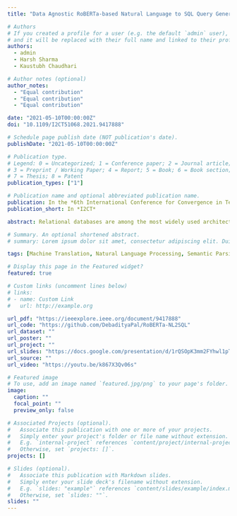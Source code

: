 ```yaml
---
title: "Data Agnostic RoBERTa-based Natural Language to SQL Query Generation"

# Authors
# If you created a profile for a user (e.g. the default `admin` user), write the username (folder name) here
# and it will be replaced with their full name and linked to their profile.
authors:
  - admin
  - Harsh Sharma
  - Kaustubh Chaudhari

# Author notes (optional)
author_notes:
  - "Equal contribution"
  - "Equal contribution"
  - "Equal contribution"

date: "2021-05-10T00:00:00Z"
doi: "10.1109/I2CT51068.2021.9417888"

# Schedule page publish date (NOT publication's date).
publishDate: "2021-05-10T00:00:00Z"

# Publication type.
# Legend: 0 = Uncategorized; 1 = Conference paper; 2 = Journal article;
# 3 = Preprint / Working Paper; 4 = Report; 5 = Book; 6 = Book section;
# 7 = Thesis; 8 = Patent
publication_types: ["1"]

# Publication name and optional abbreviated publication name.
publication: In the *6th International Conference for Convergence in Technology*
publication_short: In *I2CT*

abstract: Relational databases are among the most widely used architectures to store massive amounts of data in the modern world. However, there is a barrier between these databases and the average user. The user often lacks the knowledge of a query language such as SQL required to interact with the database. The NL2SQL task aims at finding deep learning approaches to solve this problem by converting natural language questions into valid SQL queries. Given the sensitive nature of some databases and the growing need for data privacy, we have presented an approach with data privacy at its core. We have passed RoBERTa embeddings and data-agnostic knowledge vectors into LSTM based submodels to predict the final query. Although we have not achieved state of the art results, we have eliminated the need for the table data, right from the training of the model, and have achieved a test set execution accuracy of 76.7%. By eliminating the table data dependency while training we have created a model capable of zero shot learning based on the natural language question and table schema alone.

# Summary. An optional shortened abstract.
# summary: Lorem ipsum dolor sit amet, consectetur adipiscing elit. Duis posuere tellus ac convallis placerat. Proin tincidunt magna sed ex sollicitudin condimentum.

tags: [Machine Translation, Natural Language Processing, Semantic Parsing]

# Display this page in the Featured widget?
featured: true

# Custom links (uncomment lines below)
# links:
# - name: Custom Link
#   url: http://example.org

url_pdf: "https://ieeexplore.ieee.org/document/9417888"
url_code: "https://github.com/DebadityaPal/RoBERTa-NL2SQL"
url_dataset: ""
url_poster: ""
url_project: ""
url_slides: "https://docs.google.com/presentation/d/1rQSOpK3mm2FYhwl1pThADCXzFIPCOICBfspEMWfaV8M/edit?usp=sharing"
url_source: ""
url_video: "https://youtu.be/k867X3Qv06s"

# Featured image
# To use, add an image named `featured.jpg/png` to your page's folder.
image:
  caption: ""
  focal_point: ""
  preview_only: false

# Associated Projects (optional).
#   Associate this publication with one or more of your projects.
#   Simply enter your project's folder or file name without extension.
#   E.g. `internal-project` references `content/project/internal-project/index.md`.
#   Otherwise, set `projects: []`.
projects: []

# Slides (optional).
#   Associate this publication with Markdown slides.
#   Simply enter your slide deck's filename without extension.
#   E.g. `slides: "example"` references `content/slides/example/index.md`.
#   Otherwise, set `slides: ""`.
slides: ""
---
```

